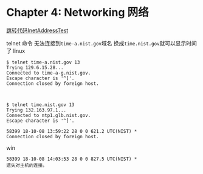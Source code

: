 #  Chapter 4: Networking   网络  

[跳转代码InetAddressTest](../src/main/v2ch04/inetAddress/InetAddressTest.java)

telnet 命令
	无法连接到`time-a.nist.gov`域名
	换成`time.nist.gov`就可以显示时间了
linux


	$ telnet time-a.nist.gov 13
	Trying 129.6.15.28...
	Connected to time-a-g.nist.gov.
	Escape character is '^]'.
	Connection closed by foreign host.

	

	$ telnet time.nist.gov 13
	Trying 132.163.97.1...
	Connected to ntp1.glb.nist.gov.
	Escape character is '^]'.
	
	58399 18-10-08 13:59:22 28 0 0 621.2 UTC(NIST) *
	Connection closed by foreign host.
	
win

	58399 18-10-08 14:03:53 28 0 0 827.5 UTC(NIST) *
	遗失对主机的连接。